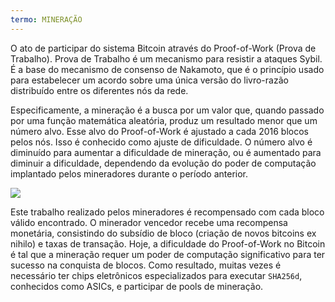 ```yaml
---
termo: MINERAÇÃO
---
```


O ato de participar do sistema Bitcoin através do Proof-of-Work (Prova de Trabalho). Prova de Trabalho é um mecanismo para resistir a ataques Sybil. É a base do mecanismo de consenso de Nakamoto, que é o princípio usado para estabelecer um acordo sobre uma única versão do livro-razão distribuído entre os diferentes nós da rede.

Especificamente, a mineração é a busca por um valor que, quando passado por uma função matemática aleatória, produz um resultado menor que um número alvo. Esse alvo do Proof-of-Work é ajustado a cada 2016 blocos pelos nós. Isso é conhecido como ajuste de dificuldade. O número alvo é diminuído para aumentar a dificuldade de mineração, ou é aumentado para diminuir a dificuldade, dependendo da evolução do poder de computação implantado pelos mineradores durante o período anterior.

![](../../dictionnaire/assets/34.png)

Este trabalho realizado pelos mineradores é recompensado com cada bloco válido encontrado. O minerador vencedor recebe uma recompensa monetária, consistindo do subsídio de bloco (criação de novos bitcoins ex nihilo) e taxas de transação. Hoje, a dificuldade do Proof-of-Work no Bitcoin é tal que a mineração requer um poder de computação significativo para ter sucesso na conquista de blocos. Como resultado, muitas vezes é necessário ter chips eletrônicos especializados para executar `SHA256d`, conhecidos como ASICs, e participar de pools de mineração.